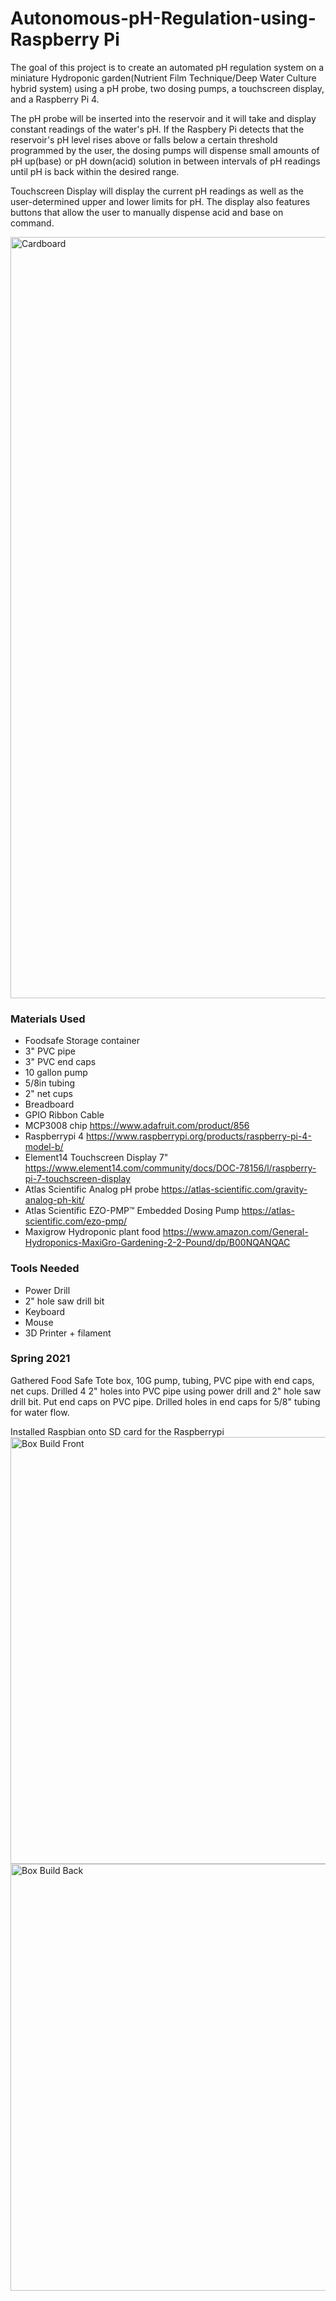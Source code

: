 # Autonomous-pH-Regulation-using-Raspberry Pi

The goal of this project is to create an automated pH regulation system on a miniature Hydroponic garden(Nutrient Film Technique/Deep Water Culture hybrid system) using a pH probe, two dosing pumps, a touchscreen display, and a Raspberry Pi 4. 

The pH probe will be inserted into the reservoir and it will take and display constant readings of the water's pH. If the Raspbery Pi detects that the reservoir's pH level rises above or falls below a certain threshold programmed by the user, the dosing pumps will dispense small amounts of pH up(base) or pH down(acid) solution in between intervals of pH readings until pH is back within the desired range.

Touchscreen Display will display the current pH readings as well as the user-determined upper and lower limits for pH. The display also features buttons that allow the user to manually dispense acid and base on command.

<img width="1218" alt="Cardboard" src="https://user-images.githubusercontent.com/77286593/141531614-a85b695a-9c0c-41de-b8d8-51960e496095.png">

### Materials Used
- Foodsafe Storage container
- 3" PVC pipe
- 3" PVC end caps
- 10 gallon pump
- 5/8in tubing
- 2" net cups
- Breadboard
- GPIO Ribbon Cable
- MCP3008 chip https://www.adafruit.com/product/856
- Raspberrypi 4 https://www.raspberrypi.org/products/raspberry-pi-4-model-b/
- Element14 Touchscreen Display 7" https://www.element14.com/community/docs/DOC-78156/l/raspberry-pi-7-touchscreen-display
- Atlas Scientific Analog pH probe https://atlas-scientific.com/gravity-analog-ph-kit/
- Atlas Scientific EZO-PMP™ Embedded Dosing Pump https://atlas-scientific.com/ezo-pmp/
- Maxigrow Hydroponic plant food https://www.amazon.com/General-Hydroponics-MaxiGro-Gardening-2-2-Pound/dp/B00NQANQAC
### Tools Needed
- Power Drill
- 2" hole saw drill bit
- Keyboard
- Mouse
- 3D Printer + filament

### Spring 2021
Gathered Food Safe Tote box, 10G pump, tubing, PVC pipe with end caps, net cups.
Drilled 4 2" holes into PVC pipe using power drill and 2" hole saw drill bit.
Put end caps on PVC pipe. Drilled holes in end caps for 5/8" tubing for water flow.

Installed Raspbian onto SD card for the Raspberrypi
<img width="683" alt="Box Build Front" src="https://user-images.githubusercontent.com/77286593/156473533-a99588cf-aaf2-42f1-95fe-b82c02ccc706.png">
<img width="683" alt="Box Build Back" src="https://user-images.githubusercontent.com/77286593/156473546-12daef44-20e3-4f21-8b68-f64c6eac0af4.png">


